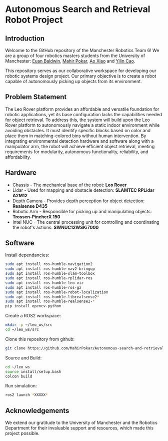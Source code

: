 # Autonomous Search and Retrieval Robot Project 

## Introduction

Welcome to the GitHub repository of the Manchester Robotics Team 6! We are a group of four robotics masters students from the University of Manchester: [Euan Baldwin](https://euanbaldwin.github.io), [Mahir Pokar](https://mahirpokar.github.io), [Ao Xiao](https://kkoalayep.github.io) and [Yilin Cao](https://halfmountain4.github.io/). 

This repository serves as our collaborative workspace for developing our robotic systems design project. Our primary objective is to create a robot capable of autonomously picking up objects from its environment.

## Problem Statement

The Leo Rover platform provides an affordable and versatile foundation for robotic applications, yet its base configuration lacks the capabilities needed for object retrieval. To address this, the system will build upon the Leo Rover platform to autonomously navigate a static indoor environment while avoiding obstacles. It must identify specific blocks based on color and place them in matching-colored bins without human intervention. By integrating environmental detection hardware and software along with a manipulator arm, the robot will achieve efficient object retrieval, meeting requirements for modularity, autonomous functionality, reliability, and affordability.

## Hardware

- Chassis - The mechanical base of the robot: **Leo Rover**
- Lidar - Used for mapping and obstacle detection: **SLAMTEC RPLidar A2M12**
- Depth Camera - Provides depth perception for object detection: **Realsense D435**
- Robotic Arm - Responsible for picking up and manipulating objects: **Trossen-PincherX 150**
- Intel NUC - The central processing unit for controlling and coordinating the robot's actions: **SWNUC12WSKi7000**

## Software

Install dependancies:

```bash
sudo apt install ros-humble-navigation2
sudo apt install ros-humble-nav2-bringup
sudo apt install ros-humble-slam-toolbox
sudo apt install ros-humble-rplidar-ros
sudo apt install ros-humble-leo-viz
sudo apt install ros-humble-ros-gz
sudo apt install ros-humble-robot-localization
sudo apt install ros-humble-librealsense2*
sudo apt install ros-humble-realsense2-*
pip install opencv-python
```

Create a ROS2 workspace:

```bash
mkdir -p ~/leo_ws/src
cd ~/leo_ws/src
```

Clone this repository from github:

```bash
git clone https://github.com/MahirPokar/Autonomous-search-and-retrieval-robot-project.git
```

Source and Build:

```bash
cd ~/leo_ws
source install/setup.bash
colcon build
```

Run simulation:

```bash
ros2 launch *XXXXX*
```

## Acknowledgements

We extend our gratitude to the University of Manchester and the Robotics Department for their invaluable support and resources, which made this project possible.
